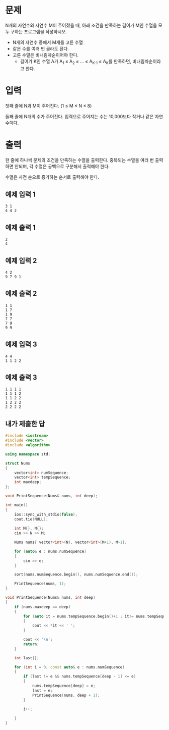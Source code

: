 문제
============
N개의 자연수와 자연수 M이 주어졌을 때, 아래 조건을 만족하는 길이가 M인 수열을 모두 구하는 프로그램을 작성하시오.

- N개의 자연수 중에서 M개를 고른 수열
- 같은 수를 여러 번 골라도 된다.
- 고른 수열은 비내림차순이어야 한다.
  - 길이가 K인 수열 A가 A<sub>1</sub> ≤ A<sub>2</sub> ≤ ... ≤ A<sub>K-1</sub> ≤ A<sub>K</sub>를 만족하면, 비내림차순이라고 한다.

입력
==========
첫째 줄에 N과 M이 주어진다. (1 ≤ M ≤ N ≤ 8)

둘째 줄에 N개의 수가 주어진다. 입력으로 주어지는 수는 10,000보다 작거나 같은 자연수이다.

출력
==========
한 줄에 하나씩 문제의 조건을 만족하는 수열을 출력한다. 중복되는 수열을 여러 번 출력하면 안되며, 각 수열은 공백으로 구분해서 출력해야 한다.

수열은 사전 순으로 증가하는 순서로 출력해야 한다.

예제 입력 1
------------
```
3 1
4 4 2
```
예제 출력 1 
----------
```
2
4
```
예제 입력 2 
----------
```
4 2
9 7 9 1
```
예제 출력 2 
----------
```
1 1
1 7
1 9
7 7
7 9
9 9
```
예제 입력 3 
---------
```
4 4
1 1 2 2
```
예제 출력 3 
---------
```
1 1 1 1
1 1 1 2
1 1 2 2
1 2 2 2
2 2 2 2
```

내가 제출한 답
-------------
```cpp
#include <iostream>
#include <vector>
#include <algorithm>

using namespace std;

struct Nums
{
	vector<int> numSequence;
	vector<int> tempSequence;
	int maxdeep;
};

void PrintSequence(Nums& nums, int deep);

int main()
{
	ios::sync_with_stdio(false);
	cout.tie(NULL);
	
	int M{}, N{};
	cin >> N >> M;

	Nums nums{ vector<int>(N), vector<int>(M+1), M+1};

	for (auto& e : nums.numSequence)
	{
		cin >> e;
	}

	sort(nums.numSequence.begin(), nums.numSequence.end());

	PrintSequence(nums, 1);
}

void PrintSequence(Nums& nums, int deep)
{
	if (nums.maxdeep == deep)
	{
		for (auto it = nums.tempSequence.begin()+1 ; it!= nums.tempSequence.end(); it++)
		{
			cout << *it << ' ';
		}

		cout << '\n';
		return;
	}

	int last{};

	for (int i = 0; const auto& e : nums.numSequence)
	{
		if (last != e && nums.tempSequence[deep - 1] <= e)
		{
			nums.tempSequence[deep] = e;
			last = e;
			PrintSequence(nums, deep + 1);
		}

		i++;
		
	}
}
```
